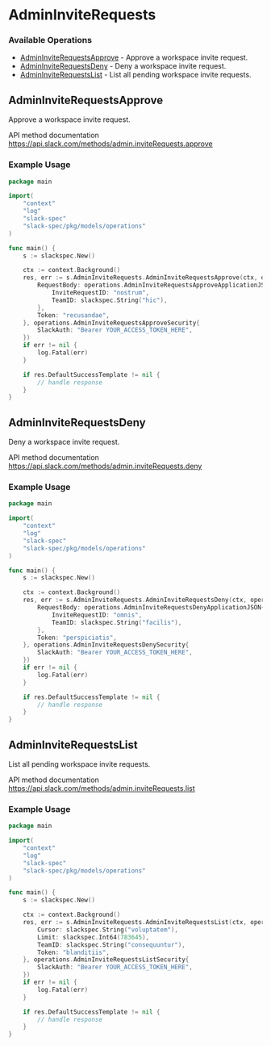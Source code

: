 # AdminInviteRequests

### Available Operations

* [AdminInviteRequestsApprove](#admininviterequestsapprove) - Approve a workspace invite request.
* [AdminInviteRequestsDeny](#admininviterequestsdeny) - Deny a workspace invite request.
* [AdminInviteRequestsList](#admininviterequestslist) - List all pending workspace invite requests.

## AdminInviteRequestsApprove

Approve a workspace invite request.

API method documentation
<https://api.slack.com/methods/admin.inviteRequests.approve>

### Example Usage

```go
package main

import(
	"context"
	"log"
	"slack-spec"
	"slack-spec/pkg/models/operations"
)

func main() {
    s := slackspec.New()

    ctx := context.Background()
    res, err := s.AdminInviteRequests.AdminInviteRequestsApprove(ctx, operations.AdminInviteRequestsApproveRequest{
        RequestBody: operations.AdminInviteRequestsApproveApplicationJSON{
            InviteRequestID: "nostrum",
            TeamID: slackspec.String("hic"),
        },
        Token: "recusandae",
    }, operations.AdminInviteRequestsApproveSecurity{
        SlackAuth: "Bearer YOUR_ACCESS_TOKEN_HERE",
    })
    if err != nil {
        log.Fatal(err)
    }

    if res.DefaultSuccessTemplate != nil {
        // handle response
    }
}
```

## AdminInviteRequestsDeny

Deny a workspace invite request.

API method documentation
<https://api.slack.com/methods/admin.inviteRequests.deny>

### Example Usage

```go
package main

import(
	"context"
	"log"
	"slack-spec"
	"slack-spec/pkg/models/operations"
)

func main() {
    s := slackspec.New()

    ctx := context.Background()
    res, err := s.AdminInviteRequests.AdminInviteRequestsDeny(ctx, operations.AdminInviteRequestsDenyRequest{
        RequestBody: operations.AdminInviteRequestsDenyApplicationJSON{
            InviteRequestID: "omnis",
            TeamID: slackspec.String("facilis"),
        },
        Token: "perspiciatis",
    }, operations.AdminInviteRequestsDenySecurity{
        SlackAuth: "Bearer YOUR_ACCESS_TOKEN_HERE",
    })
    if err != nil {
        log.Fatal(err)
    }

    if res.DefaultSuccessTemplate != nil {
        // handle response
    }
}
```

## AdminInviteRequestsList

List all pending workspace invite requests.

API method documentation
<https://api.slack.com/methods/admin.inviteRequests.list>

### Example Usage

```go
package main

import(
	"context"
	"log"
	"slack-spec"
	"slack-spec/pkg/models/operations"
)

func main() {
    s := slackspec.New()

    ctx := context.Background()
    res, err := s.AdminInviteRequests.AdminInviteRequestsList(ctx, operations.AdminInviteRequestsListRequest{
        Cursor: slackspec.String("voluptatem"),
        Limit: slackspec.Int64(783645),
        TeamID: slackspec.String("consequuntur"),
        Token: "blanditiis",
    }, operations.AdminInviteRequestsListSecurity{
        SlackAuth: "Bearer YOUR_ACCESS_TOKEN_HERE",
    })
    if err != nil {
        log.Fatal(err)
    }

    if res.DefaultSuccessTemplate != nil {
        // handle response
    }
}
```
